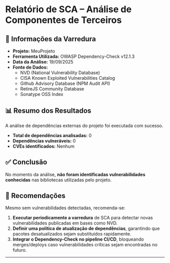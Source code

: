 # Relatório de SCA – Análise de Componentes de Terceiros

## 📌 Informações da Varredura
- **Projeto:** MeuProjeto  
- **Ferramenta Utilizada:** OWASP Dependency-Check v12.1.3  
- **Data da Análise:** 19/09/2025  
- **Fonte de Dados:**  
  - NVD (National Vulnerability Database)  
  - CISA Known Exploited Vulnerabilities Catalog  
  - Github Advisory Database (NPM Audit API)  
  - RetireJS Community Database  
  - Sonatype OSS Index  

## 📊 Resumo dos Resultados
A análise de dependências externas do projeto foi executada com sucesso.  

- **Total de dependências analisadas:** 0  
- **Dependências vulneráveis:** 0  
- **CVEs identificados:** Nenhum  

## ✅ Conclusão
No momento da análise, **não foram identificadas vulnerabilidades conhecidas** nas bibliotecas utilizadas pelo projeto.  

## 📌 Recomendações
Mesmo sem vulnerabilidades detectadas, recomenda-se:  
1. **Executar periodicamente a varredura** de SCA para detectar novas vulnerabilidades publicadas em bases como NVD.  
2. **Definir uma política de atualização de dependências**, garantindo que pacotes desatualizados sejam substituídos rapidamente.  
3. **Integrar o Dependency-Check no pipeline CI/CD**, bloqueando merges/deploys caso vulnerabilidades críticas sejam encontradas no futuro.  

---
